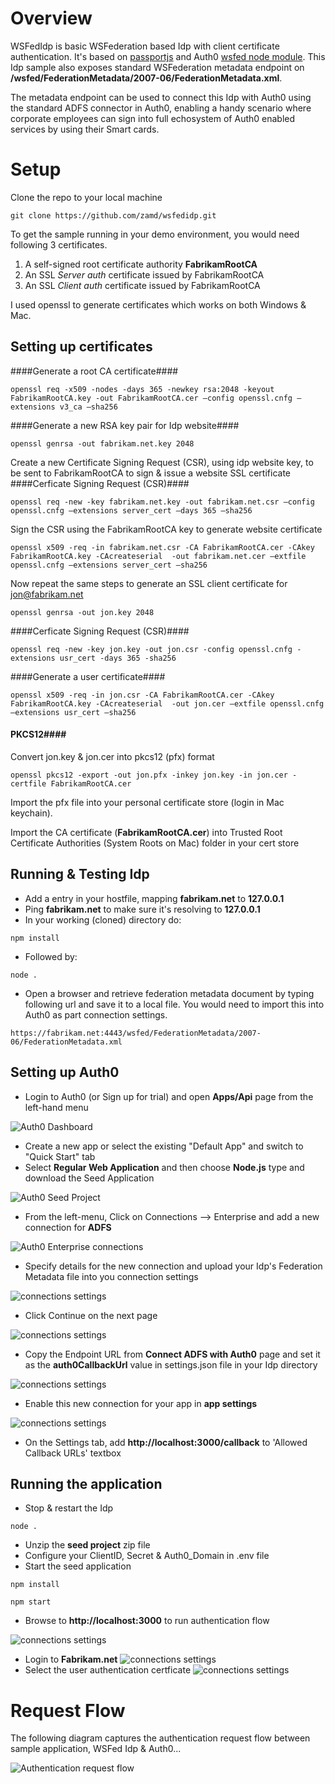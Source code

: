 # Overview
WSFedIdp is basic WSFederation based Idp with client certificate authentication. 
It's based on [passportjs](https://github.com/jaredhanson/passport) and Auth0 [wsfed node module]( https://github.com/auth0/node-wsfed). 
This Idp sample also exposes standard WSFederation metadata endpoint on **/wsfed/FederationMetadata/2007-06/FederationMetadata.xml**.

The metadata endpoint can be used to connect this Idp with Auth0 using the standard ADFS connector in Auth0, enabling a handy scenario where corporate employees can sign into full echosystem of Auth0 enabled services by using their Smart cards.

Setup
===================
Clone the repo to your local machine

```
git clone https://github.com/zamd/wsfedidp.git
```

To get the sample running in your demo environment, you would need following 3 certificates. 

 1. A self-signed root certificate authority **FabrikamRootCA**
 2. An SSL *Server auth* certificate issued by FabrikamRootCA 
 3. An SSL *Client auth* certificate issued by FabrikamRootCA

I used openssl to generate certificates which works on both Windows & Mac. 

Setting up certificates
---------------------------

####Generate a root CA certificate####
```
openssl req -x509 -nodes -days 365 -newkey rsa:2048 -keyout FabrikamRootCA.key -out FabrikamRootCA.cer –config openssl.cnfg –extensions v3_ca –sha256
```

####Generate a new RSA key pair for Idp website####
```
openssl genrsa -out fabrikam.net.key 2048
```
Create a new Certificate Signing Request (CSR), using idp website key, to be sent to FabrikamRootCA to sign & issue a website SSL certificate 
####Cerficate Signing Request (CSR)####
```
openssl req -new -key fabrikam.net.key -out fabrikam.net.csr –config openssl.cnfg –extensions server_cert –days 365 –sha256
```
Sign the CSR using the FabrikamRootCA key to generate website certificate

```
openssl x509 -req -in fabrikam.net.csr -CA FabrikamRootCA.cer -CAkey FabrikamRootCA.key -CAcreateserial  -out fabrikam.net.cer –extfile openssl.cnfg –extensions server_cert –sha256
```
Now repeat the same steps to generate an SSL client certificate for jon@fabrikam.net

```
openssl genrsa -out jon.key 2048
```
####Cerficate Signing Request (CSR)####
```
openssl req -new -key jon.key -out jon.csr -config openssl.cnfg -extensions usr_cert -days 365 -sha256
```
####Generate a user certificate####
```
openssl x509 -req -in jon.csr -CA FabrikamRootCA.cer -CAkey FabrikamRootCA.key -CAcreateserial  -out jon.cer –extfile openssl.cnfg –extensions usr_cert –sha256
```
#### PKCS12####
Convert jon.key & jon.cer into pkcs12 (pfx) format

```
openssl pkcs12 -export -out jon.pfx -inkey jon.key -in jon.cer -certfile FabrikamRootCA.cer
```
Import the pfx file into your personal certificate store (login in Mac keychain).

Import the CA certificate (**FabrikamRootCA.cer**) into Trusted Root Certificate Authorities (System Roots on Mac) folder in your cert store

Running & Testing Idp
---------------------------
- Add a entry in your hostfile, mapping **fabrikam.net** to **127.0.0.1**
- Ping **fabrikam.net** to make sure it's resolving to **127.0.0.1**
- In your working (cloned) directory do:
```
npm install
```
- Followed by:
```
node .
```
- Open a browser and retrieve federation metadata document by typing following url and save it to a local file. You would need to import this into Auth0 as part connection settings.
```
https://fabrikam.net:4443/wsfed/FederationMetadata/2007-06/FederationMetadata.xml
```

Setting up Auth0
---------------------------
- Login to Auth0 (or Sign up for trial) and open **Apps/Api** page from the left-hand menu

![Auth0 Dashboard](https://github.com/zamd/wsfedidp/blob/master/images/auth0dash.PNG)

- Create a new app or select the existing "Default App" and switch to "Quick Start" tab
- Select **Regular Web Application** and then choose **Node.js** type and download the Seed Application

![Auth0 Seed Project](https://github.com/zamd/wsfedidp/blob/master/images/auth0seedproject.PNG)

- From the left-menu, Click on Connections --> Enterprise and add a new connection for **ADFS**


![Auth0 Enterprise connections](https://github.com/zamd/wsfedidp/blob/master/images/auth0adfscon.PNG)

- Specify details for the new connection and upload your Idp's Federation Metadata file into you connection settings

![connections settings](https://github.com/zamd/wsfedidp/blob/master/images/auth0adfsconset.PNG)

- Click Continue on the next page

![connections settings](https://github.com/zamd/wsfedidp/blob/master/images/auth0adfsconset2.PNG)

- Copy the Endpoint URL from **Connect ADFS with Auth0** page and set it as the **auth0CallbackUrl** value in settings.json file in your Idp directory

![connections settings](https://github.com/zamd/wsfedidp/blob/master/images/auth0adfsconset3.PNG)

- Enable this new connection for your app in **app settings**

![connections settings](https://github.com/zamd/wsfedidp/blob/master/images/auth0connectionenabledapp.PNG)

- On the Settings tab, add **http://localhost:3000/callback** to 'Allowed Callback URLs' textbox

Running the application
-----------------------------
- Stop & restart the Idp
```
node .
```
- Unzip the **seed project** zip file
- Configure your ClientID, Secret & Auth0_Domain in .env file
- Start the seed application
```
npm install
```
```
npm start
```
- Browse to **http://localhost:3000** to run authentication flow

![connections settings](https://github.com/zamd/wsfedidp/blob/master/images/auth0fedworking.PNG)
- Login to **Fabrikam.net**
![connections settings](https://github.com/zamd/wsfedidp/blob/master/images/auth0fedworking2.PNG)
- Select the user authentication certficate 
![connections settings](https://github.com/zamd/wsfedidp/blob/master/images/auth0fedworking3.PNG)

Request Flow
===================

The following diagram captures the authentication request flow between sample application, WSFed Idp & Auth0...

![Authentication request flow](https://github.com/zamd/wsfedidp/blob/master/images/requestflow.png)